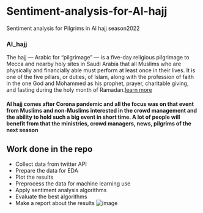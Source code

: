 # Sentiment-analysis-for-Al-hajj
Sentiment analysis for Pilgrims in Al hajj season2022

### Al_hajj
The hajj — Arabic for “pilgrimage” — is a five-day religious pilgrimage to Mecca and nearby holy sites in Saudi Arabia that all Muslims who are physically and financially able must perform at least once in their lives. It is one of the five pillars, or duties, of Islam, along with the profession of faith in the one God and Mohammed as his prophet, prayer, charitable giving, and fasting during the holy month of Ramadan.[learn more](https://www.vox.com/2016/9/12/12814258/hajj-2018-islamic-pilgrimage-mecca-what-is-explained#:~:text=Can%20non%2DMuslims%20do%20the,city%20of%20Mecca%20at%20all.)

#### Al hajj comes after Corona pandemic and all the focus was on that event from Muslims and non-Muslims interested in the crowd management and the ability to hold such  a big event in short time. A lot of people will benefit from that the ministries, crowd managers, news, pilgrims of the next season


## Work done in the repo
-	Collect data from twitter API
-	Prepare the data for EDA
-	Plot the results
-	Preprocess the data for machine learning use
-	Apply sentiment analysis algorithms
-	Evaluate the best algorithms
-	Make a report about the results 
![image](https://user-images.githubusercontent.com/48737364/184533916-985aae26-e83d-4ea4-b5df-b2368f0b03c6.png)
